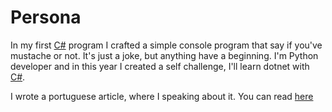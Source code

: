 Persona
=======

In my first [C#](https://docs.microsoft.com/en-us/dotnet/csharp/) program I crafted a simple console program that say if you've mustache or not. It's just a joke, but anything have a beginning. I'm Python developer and in this year I created a self challenge, I'll learn dotnet with [C#](https://docs.microsoft.com/en-us/dotnet/csharp/). 

I wrote a portuguese article, where I speaking about it. You can read [here](https://medium.com/@riquellopes/explorando-o-mundo-dotnet-6d062ea4c49a)